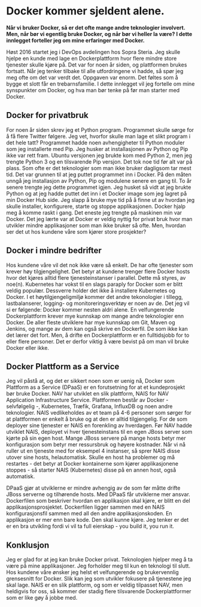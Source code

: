﻿# Docker kommer sjeldent alene.
**Når vi bruker Docker, så er det ofte mange andre teknologier involvert. Men, når bør vi egentlig bruke Docker, og når bør vi heller la være? I dette innlegget forteller jeg om mine erfaringer med Docker.**

Høst 2016 startet jeg i DevOps avdelingen hos Sopra Steria. Jeg skulle hjelpe en kunde med lage en Dockerplattform hvor flere mindre store tjenester skulle kjøre på. Det var for noen år siden, og plattformen brukes fortsatt. Når jeg tenker tilbake til alle utfordringene vi hadde, så spør jeg meg ofte om det var verdt det. Oppgaven var enorm. Det føltes som å bygge et slott får en trebarnsfamilie. I dette innlegget vil jeg fortelle om mine synspunkter om Docker, og hva man bør tenke på før man starter med Docker. 
## Docker for privatbruk 
For noen år siden skrev jeg et Python program. Programmet skulle sørge for å få flere Twitter følgere. Jeg vet, hvorfor skulle man lage et slikt program i det hele tatt? Programmet hadde noen avhengigheter til Python moduler som jeg installerte med Pip. Jeg husker at installasjonen av Python og Pip ikke var rett fram. Ubuntu versjonen jeg brukte kom med Python 2, men jeg trengte Python 3 og en tilsvarende Pip versjon. Det tok noe tid før alt var på plass. Som ofte er det teknologier som man ikke bruker dagligsom tar mest tid. Det var grunnen til at jeg puttet programmet inn i Docker. På den måten unngå jeg installasjon av Python, Pip og modulene senere en gang til. 
To år senere trengte jeg dette programmet igjen. Jeg husket så vidt at jeg brukte Python og at jeg hadde puttet det inn i et Docker image som jeg lagret på min Docker Hub side. Jeg slapp å bruke mye tid på å finne ut av hvordan jeg skulle installer, konfigurere, starte og stoppe applikasjonen. Docker hjalp meg å komme raskt i gang. Det eneste jeg trengte på maskinen min var Docker. Det jeg lærte var at Docker er veldig nyttig for privat bruk hvor man utvikler mindre applikasjoner som man ikke bruker så ofte. Men, hvordan ser det ut hos kundene våre som kjører store prosjekter?
## Docker i mindre bedrifter
Hos kundene våre vil det nok ikke være så enkelt. De har ofte tjenester som krever høy tilgjengelighet. Det betyr at kundene trenger flere Docker hosts hvor det kjøres alltid flere tjenesteinstanser i parallel. Dette må styres, av noe(n). Kubernetes har vokst til en slags paraply for Docker som er blitt veldig populær. Dessverre holder det ikke å installere Kubernetes og Docker. I et høytilgjengeligmiljø kommer det andre tekonologier i tillegg, lastbalanserer, logging- og monitoreringsverktøy er noen av de. Det jeg vil si er følgende: Docker kommer nesten aldri alene. En velfungerende Dockerplattform krever mye kunnskap om mange andre teknologier enn Docker. De aller fleste utviklere har mye kunnskap om Git, Maven og Jenkins, og mange av dem kan også skrive en Dockerfil. De som ikke kan det lærer det fort. Men, å drifte en Dockerplattform er en fulltidsjobb for to eller flere personer. Det er derfor viktig å være bevist på om man vil bruke Docker eller ikke. 
## Docker Plattform as a Service
Jeg vil påstå at, og det er sikkert noen som er uenig nå, Docker som Plattform as a Service (DPaaS) er en forutsetning for at et kundeprosjekt bør bruke Docker. NAV har utviklet en slik plattform, NAIS for NAV Application Infrastructure Service. Plattformen består av Docker - selvfølgelig -, Kubernetes, Træfik, Grafana, InfluxDB og noen andre teknologier. NAIS vedlikeholdes av et team på 4-6 personer som sørger for at plattformen er enkelt å bruke og at den er alltid tilgjengelig. For de som deployer sine tjenester er NAIS en forenkling av hverdagen. Før NAV hadde utviklet NAIS, deployet vi hver tjenesteinstans til en egen JBoss server som kjørte på sin egen host. Mange JBoss servere på mange hosts betyr mer konfigurasjon som betyr mer ressursbruk og høyere kostnader. Når vi nå ruller ut en tjeneste med for eksempel 4 instanser, så sprer NAIS disse utover sine hosts, helautomatisk. Skulle en host ha problemer og må restartes - det betyr at Docker kontainerne som kjører applikasjonene stoppes - så starter NAIS (Kubernetes) disse på en annen host, også automatisk. 

DPaaS gjør at utviklerne er mindre avhengig av de som før måtte drifte JBoss serverne og tilhørende hosts. Med DPaaS får utviklerne mer ansvar. Dockerfilen som beskriver hvordan en applikasjon skal kjøre, er blitt en del applikasjonsprosjektet. Dockerfilen ligger sammen med en NAIS konfigurasjonsfil sammen med all den andre applikasjonskoden. En applikasjon er mer enn bare kode. Den skal kunne kjøre. Jeg tenker er det er en bra utvikling fordi vi vil ta full eierskap - you build it, you run it.

## Konklusjon
Jeg er glad for at jeg kan bruke Docker privat. Teknologien hjelper meg å ta være på mine applikasjoner. Jeg forholder meg til kun en teknologi til slutt. Hos kundene våre ønsker jeg helst et velfungerende og brukervennlig grensesnitt for Docker. Slik kan jeg som utvikler fokusere på tjenestene jeg skal lage. NAIS er en slik plattform, og som er veldig tilpasset NAV, men heldigvis for oss, så kommer der stadig flere tilsvarende Dockerplattformer som er like gøy å jobbe med.
